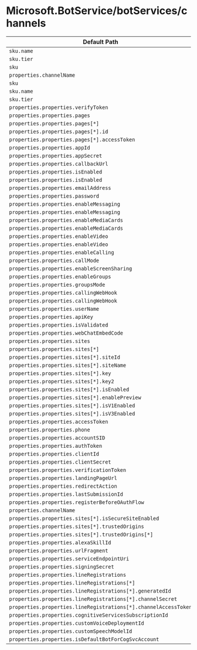 # Microsoft.BotService/botServices/channels

| Default Path | Alias |
|---|---|
| `sku.name` | `Microsoft.BotService/botServices/channels/FacebookChannel.sku.name` |
| `sku.tier` | `Microsoft.BotService/botServices/channels/FacebookChannel.sku.tier` |
| `sku` | `Microsoft.BotService/botServices/channels/FacebookChannel.sku` |
| `properties.channelName` | `Microsoft.BotService/botServices/channels/FacebookChannel.channelName` |
| `sku` | `Microsoft.BotService/botServices/channels/sku` |
| `sku.name` | `Microsoft.BotService/botServices/channels/sku.name` |
| `sku.tier` | `Microsoft.BotService/botServices/channels/sku.tier` |
| `properties.properties.verifyToken` | `Microsoft.BotService/botServices/channels/FacebookChannel.verifyToken` |
| `properties.properties.pages` | `Microsoft.BotService/botServices/channels/FacebookChannel.pages` |
| `properties.properties.pages[*]` | `Microsoft.BotService/botServices/channels/FacebookChannel.pages[*]` |
| `properties.properties.pages[*].id` | `Microsoft.BotService/botServices/channels/FacebookChannel.pages[*].id` |
| `properties.properties.pages[*].accessToken` | `Microsoft.BotService/botServices/channels/FacebookChannel.pages[*].accessToken` |
| `properties.properties.appId` | `Microsoft.BotService/botServices/channels/FacebookChannel.appId` |
| `properties.properties.appSecret` | `Microsoft.BotService/botServices/channels/FacebookChannel.appSecret` |
| `properties.properties.callbackUrl` | `Microsoft.BotService/botServices/channels/FacebookChannel.callbackUrl` |
| `properties.properties.isEnabled` | `Microsoft.BotService/botServices/channels/FacebookChannel.isEnabled` |
| `properties.properties.isEnabled` | `Microsoft.BotService/botServices/channels/AlexaChannel.isEnabled` |
| `properties.properties.emailAddress` | `Microsoft.BotService/botServices/channels/EmailChannel.emailAddress` |
| `properties.properties.password` | `Microsoft.BotService/botServices/channels/EmailChannel.password` |
| `properties.properties.enableMessaging` | `Microsoft.BotService/botServices/channels/MsTeamsChannel.enableMessaging` |
| `properties.properties.enableMessaging` | `Microsoft.BotService/botServices/channels/SkypeChannel.enableMessaging` |
| `properties.properties.enableMediaCards` | `Microsoft.BotService/botServices/channels/MsTeamsChannel.enableMediaCards` |
| `properties.properties.enableMediaCards` | `Microsoft.BotService/botServices/channels/SkypeChannel.enableMediaCards` |
| `properties.properties.enableVideo` | `Microsoft.BotService/botServices/channels/MsTeamsChannel.enableVideo` |
| `properties.properties.enableVideo` | `Microsoft.BotService/botServices/channels/SkypeChannel.enableVideo` |
| `properties.properties.enableCalling` | `Microsoft.BotService/botServices/channels/MsTeamsChannel.enableCalling` |
| `properties.properties.callMode` | `Microsoft.BotService/botServices/channels/MsTeamsChannel.callMode` |
| `properties.properties.enableScreenSharing` | `Microsoft.BotService/botServices/channels/SkypeChannel.enableScreenSharing` |
| `properties.properties.enableGroups` | `Microsoft.BotService/botServices/channels/SkypeChannel.enableGroups` |
| `properties.properties.groupsMode` | `Microsoft.BotService/botServices/channels/SkypeChannel.groupsMode` |
| `properties.properties.callingWebHook` | `Microsoft.BotService/botServices/channels/SkypeChannel.callingWebHook` |
| `properties.properties.callingWebHook` | `Microsoft.BotService/botServices/channels/MsTeamsChannel.callingWebHook` |
| `properties.properties.userName` | `Microsoft.BotService/botServices/channels/KikChannel.userName` |
| `properties.properties.apiKey` | `Microsoft.BotService/botServices/channels/KikChannel.apiKey` |
| `properties.properties.isValidated` | `Microsoft.BotService/botServices/channels/KikChannel.isValidated` |
| `properties.properties.webChatEmbedCode` | `Microsoft.BotService/botServices/channels/WebChatChannel.webChatEmbedCode` |
| `properties.properties.sites` | `Microsoft.BotService/botServices/channels/WebChatChannel.sites` |
| `properties.properties.sites[*]` | `Microsoft.BotService/botServices/channels/WebChatChannel.sites[*]` |
| `properties.properties.sites[*].siteId` | `Microsoft.BotService/botServices/channels/WebChatChannel.sites[*].siteId` |
| `properties.properties.sites[*].siteName` | `Microsoft.BotService/botServices/channels/WebChatChannel.sites[*].siteName` |
| `properties.properties.sites[*].key` | `Microsoft.BotService/botServices/channels/WebChatChannel.sites[*].key` |
| `properties.properties.sites[*].key2` | `Microsoft.BotService/botServices/channels/WebChatChannel.sites[*].key2` |
| `properties.properties.sites[*].isEnabled` | `Microsoft.BotService/botServices/channels/WebChatChannel.sites[*].isEnabled` |
| `properties.properties.sites[*].enablePreview` | `Microsoft.BotService/botServices/channels/WebChatChannel.sites[*].enablePreview` |
| `properties.properties.sites[*].isV1Enabled` | `Microsoft.BotService/botServices/channels/DirectLineChannel.sites[*].isV1Enabled` |
| `properties.properties.sites[*].isV3Enabled` | `Microsoft.BotService/botServices/channels/DirectLineChannel.sites[*].isV3Enabled` |
| `properties.properties.accessToken` | `Microsoft.BotService/botServices/channels/TelegramChannel.accessToken` |
| `properties.properties.phone` | `Microsoft.BotService/botServices/channels/SmsChannel.phone` |
| `properties.properties.accountSID` | `Microsoft.BotService/botServices/channels/SmsChannel.accountSID` |
| `properties.properties.authToken` | `Microsoft.BotService/botServices/channels/SmsChannel.authToken` |
| `properties.properties.clientId` | `Microsoft.BotService/botServices/channels/SlackChannel.clientId` |
| `properties.properties.clientSecret` | `Microsoft.BotService/botServices/channels/SlackChannel.clientSecret` |
| `properties.properties.verificationToken` | `Microsoft.BotService/botServices/channels/SlackChannel.verificationToken` |
| `properties.properties.landingPageUrl` | `Microsoft.BotService/botServices/channels/SlackChannel.landingPageUrl` |
| `properties.properties.redirectAction` | `Microsoft.BotService/botServices/channels/SlackChannel.redirectAction` |
| `properties.properties.lastSubmissionId` | `Microsoft.BotService/botServices/channels/SlackChannel.lastSubmissionId` |
| `properties.properties.registerBeforeOAuthFlow` | `Microsoft.BotService/botServices/channels/SlackChannel.registerBeforeOAuthFlow` |
| `properties.channelName` | `Microsoft.BotService/botServices/channels/channelName` |
| `properties.properties.sites[*].isSecureSiteEnabled` | `Microsoft.BotService/botServices/channels/DirectLineChannel.sites[*].isSecureSiteEnabled` |
| `properties.properties.sites[*].trustedOrigins` | `Microsoft.BotService/botServices/channels/DirectLineChannel.sites[*].trustedOrigins` |
| `properties.properties.sites[*].trustedOrigins[*]` | `Microsoft.BotService/botServices/channels/DirectLineChannel.sites[*].trustedOrigins[*]` |
| `properties.properties.alexaSkillId` | `Microsoft.BotService/botServices/channels/AlexaChannel.alexaSkillId` |
| `properties.properties.urlFragment` | `Microsoft.BotService/botServices/channels/AlexaChannel.urlFragment` |
| `properties.properties.serviceEndpointUri` | `Microsoft.BotService/botServices/channels/AlexaChannel.serviceEndpointUri` |
| `properties.properties.signingSecret` | `Microsoft.BotService/botServices/channels/SlackChannel.signingSecret` |
| `properties.properties.lineRegistrations` | `Microsoft.BotService/botServices/channels/LineChannel.lineRegistrations` |
| `properties.properties.lineRegistrations[*]` | `Microsoft.BotService/botServices/channels/LineChannel.lineRegistrations[*]` |
| `properties.properties.lineRegistrations[*].generatedId` | `Microsoft.BotService/botServices/channels/LineChannel.lineRegistrations[*].generatedId` |
| `properties.properties.lineRegistrations[*].channelSecret` | `Microsoft.BotService/botServices/channels/LineChannel.lineRegistrations[*].channelSecret` |
| `properties.properties.lineRegistrations[*].channelAccessToken` | `Microsoft.BotService/botServices/channels/LineChannel.lineRegistrations[*].channelAccessToken` |
| `properties.properties.cognitiveServicesSubscriptionId` | `Microsoft.BotService/botServices/channels/DirectLineSpeechChannel.cognitiveServicesSubscriptionId` |
| `properties.properties.customVoiceDeploymentId` | `Microsoft.BotService/botServices/channels/DirectLineSpeechChannel.customVoiceDeploymentId` |
| `properties.properties.customSpeechModelId` | `Microsoft.BotService/botServices/channels/DirectLineSpeechChannel.customSpeechModelId` |
| `properties.properties.isDefaultBotForCogSvcAccount` | `Microsoft.BotService/botServices/channels/DirectLineSpeechChannel.isDefaultBotForCogSvcAccount` |

